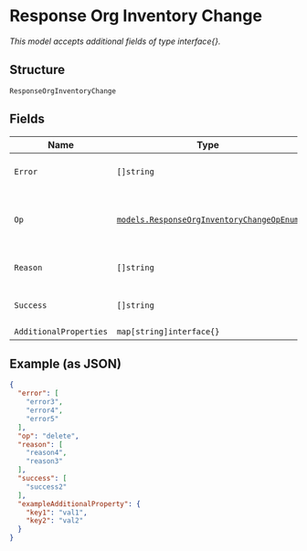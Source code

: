 
# Response Org Inventory Change

*This model accepts additional fields of type interface{}.*

## Structure

`ResponseOrgInventoryChange`

## Fields

| Name | Type | Tags | Description |
|  --- | --- | --- | --- |
| `Error` | `[]string` | Required | **Constraints**: *Unique Items Required* |
| `Op` | [`models.ResponseOrgInventoryChangeOpEnum`](../../doc/models/response-org-inventory-change-op-enum.md) | Required | enum: `assign`, `delete`, `downgrade_to_jsi`, `unassign`, `upgrade_to_mist` |
| `Reason` | `[]string` | Required | **Constraints**: *Unique Items Required* |
| `Success` | `[]string` | Required | **Constraints**: *Unique Items Required* |
| `AdditionalProperties` | `map[string]interface{}` | Optional | - |

## Example (as JSON)

```json
{
  "error": [
    "error3",
    "error4",
    "error5"
  ],
  "op": "delete",
  "reason": [
    "reason4",
    "reason3"
  ],
  "success": [
    "success2"
  ],
  "exampleAdditionalProperty": {
    "key1": "val1",
    "key2": "val2"
  }
}
```

